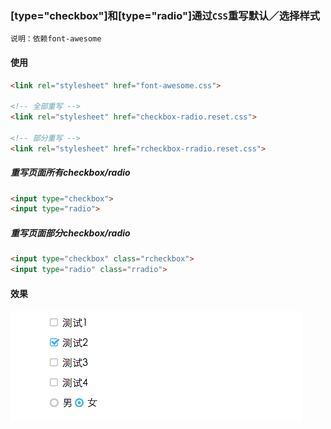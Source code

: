 ### [type="checkbox"]和[type="radio"]通过`CSS`重写默认／选择样式

`说明：依赖font-awesome`

#### 使用
```html
<link rel="stylesheet" href="font-awesome.css">

<!-- 全部重写 -->
<link rel="stylesheet" href="checkbox-radio.reset.css">

<!-- 部分重写 -->
<link rel="stylesheet" href="rcheckbox-rradio.reset.css">
```

##### 重写页面所有checkbox/radio

```html
<input type="checkbox">
<input type="radio">
```

##### 重写页面部分checkbox/radio

```html
<input type="checkbox" class="rcheckbox">
<input type="radio" class="rradio">
```

#### 效果
![](screen.png)